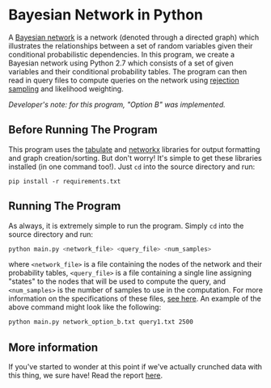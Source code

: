 # Bayesian Network in Python
A [Bayesian network](https://en.wikipedia.org/wiki/Bayesian_network) is a network (denoted through a directed graph) which illustrates the relationships between a set of random variables given their conditional probabilistic dependencies. In this program, we create a Bayesian network using Python 2.7 which consists of a set of given variables and their conditional probability tables. The program can then read in query files to compute queries on the network using [rejection sampling](https://en.wikipedia.org/wiki/Rejection_sampling) and likelihood weighting.

*Developer's note: for this program, "Option B" was implemented.*

## Before Running The Program
This program uses the [tabulate](https://pypi.python.org/pypi/tabulate) and [networkx](https://networkx.github.io) libraries for output formatting and graph creation/sorting. But don't worry! It's simple to get these libraries installed (in one command too!). Just `cd` into the source directory and run:

`pip install -r requirements.txt`

## Running The Program
As always, it is extremely simple to run the program. Simply `cd` into the source directory and run:

```bash
python main.py <network_file> <query_file> <num_samples>
```

where `<network_file>` is a file containing the nodes of the network and their probability tables, `<query_file>` is a file containing a single line assigning "states" to the nodes that will be used to compute the query, and `<num_samples>` is the number of samples to use in the computation. For more information on the specifications of these files, [see here](https://sites.google.com/site/cs4341aiatwpi/projects/project---6-bayes-net-implementation). An example of the above command might look like the following:

```bash
python main.py network_option_b.txt query1.txt 2500
```

## More information
If you've started to wonder at this point if we've actually crunched data with this thing, we sure have! Read the report [here](REPORT.md).
